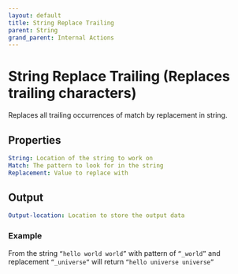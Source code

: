 ```yaml
---
layout: default
title: String Replace Trailing
parent: String
grand_parent: Internal Actions
---
```

# String Replace Trailing (Replaces trailing characters)
Replaces all trailing occurrences of match by replacement in string.

## Properties
```yaml
String: Location of the string to work on
Match: The pattern to look for in the string
Replacement: Value to replace with
```

## Output
```yaml
Output-location: Location to store the output data
```

### Example
From the string `“hello world world”` with pattern of `“_world”` and replacement `“_universe“` will return `“hello universe universe”`
